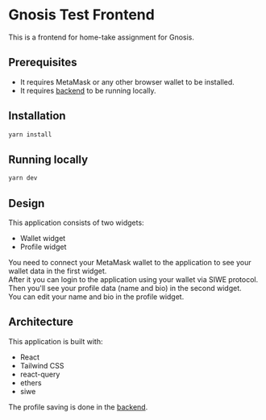 # Gnosis Test Frontend

This is a frontend for home-take assignment for Gnosis. <br/>

## Prerequisites

-   It requires MetaMask or any other browser wallet to be installed.
-   It requires [backend](https://github.com/sergeyshpadyrev/gnosis-test-backend) to be running locally.

## Installation

```sh
yarn install
```

## Running locally

```sh
yarn dev
```

## Design

This application consists of two widgets:

-   Wallet widget
-   Profile widget

You need to connect your MetaMask wallet to the application to see your wallet data in the first widget. <br/>
After it you can login to the application using your wallet via SIWE protocol. <br/>
Then you'll see your profile data (name and bio) in the second widget. <br/>
You can edit your name and bio in the profile widget.

## Architecture

This application is built with:

-   React
-   Tailwind CSS
-   react-query
-   ethers
-   siwe

The profile saving is done in the [backend](https://github.com/sergeyshpadyrev/gnosis-test-backend).
